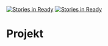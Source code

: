 [![Stories in Ready](https://badge.waffle.io/tpwc/projekt.png?label=ready&title=Ready)](https://waffle.io/tpwc/projekt)
[![Stories in Ready](https://badge.waffle.io/Alekseev-Projekt/Projekt.png?label=ready&title=Ready)](https://waffle.io/Alekseev-Projekt/Projekt)
# Projekt